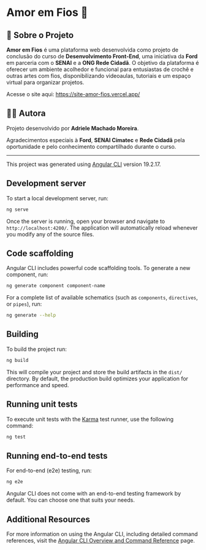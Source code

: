 # Amor em Fios 🧶

## 📜 Sobre o Projeto

**Amor em Fios** é uma plataforma web desenvolvida como projeto de conclusão do curso de **Desenvolvimento Front-End**, uma iniciativa da **Ford** em parceria com o **SENAI** e a **ONG Rede Cidadã**. O objetivo da plataforma é oferecer um ambiente acolhedor e funcional para entusiastas de crochê e outras artes com fios, disponibilizando videoaulas, tutoriais e um espaço virtual para organizar projetos.

Acesse o site aqui: https://site-amor-fios.vercel.app/

## 👩‍💻 Autora

Projeto desenvolvido por **Adriele Machado Moreira**.

Agradecimentos especiais à **Ford**, **SENAI Cimatec** e **Rede Cidadã** pela oportunidade e pelo conhecimento compartilhado durante o curso.

---

This project was generated using [Angular CLI](https://github.com/angular/angular-cli) version 19.2.17.

## Development server

To start a local development server, run:

```bash
ng serve
```

Once the server is running, open your browser and navigate to `http://localhost:4200/`. The application will automatically reload whenever you modify any of the source files.

## Code scaffolding

Angular CLI includes powerful code scaffolding tools. To generate a new component, run:

```bash
ng generate component component-name
```

For a complete list of available schematics (such as `components`, `directives`, or `pipes`), run:

```bash
ng generate --help
```

## Building

To build the project run:

```bash
ng build
```

This will compile your project and store the build artifacts in the `dist/` directory. By default, the production build optimizes your application for performance and speed.

## Running unit tests

To execute unit tests with the [Karma](https://karma-runner.github.io) test runner, use the following command:

```bash
ng test
```

## Running end-to-end tests

For end-to-end (e2e) testing, run:

```bash
ng e2e
```

Angular CLI does not come with an end-to-end testing framework by default. You can choose one that suits your needs.

## Additional Resources

For more information on using the Angular CLI, including detailed command references, visit the [Angular CLI Overview and Command Reference](https://angular.dev/tools/cli) page.
